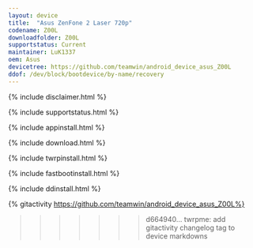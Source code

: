 ```yaml
---
layout: device
title:  "Asus ZenFone 2 Laser 720p"
codename: Z00L
downloadfolder: Z00L
supportstatus: Current
maintainer: LuK1337
oem: Asus
devicetree: https://github.com/teamwin/android_device_asus_Z00L
ddof: /dev/block/bootdevice/by-name/recovery
---
```


{% include disclaimer.html %}

{% include supportstatus.html %}

{% include appinstall.html %}

{% include download.html %}

{% include twrpinstall.html %}

{% include fastbootinstall.html %}

{% include ddinstall.html %}

{% gitactivity  https://github.com/teamwin/android_device_asus_Z00L%}
>>>>>>> d664940... twrpme: add gitactivity changelog tag to device markdowns
